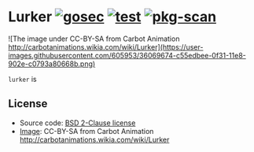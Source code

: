 Lurker [![gosec](https://github.com/m-mizutani/lurker/actions/workflows/gosec.yml/badge.svg)](https://github.com/m-mizutani/lurker/actions/workflows/gosec.yml) [![test](https://github.com/m-mizutani/lurker/actions/workflows/test.yml/badge.svg)](https://github.com/m-mizutani/lurker/actions/workflows/test.yml) [![pkg-scan](https://github.com/m-mizutani/lurker/actions/workflows/trivy.yml/badge.svg)](https://github.com/m-mizutani/lurker/actions/workflows/trivy.yml)
===============

![The image under CC-BY-SA from Carbot Animation http://carbotanimations.wikia.com/wiki/Lurker](https://user-images.githubusercontent.com/605953/36069674-c55edbee-0f31-11e8-902e-c0793a80668b.png)

`lurker` is

License
---------------

- Source code: [BSD 2-Clause license](./LICENSE)
- [Image](https://user-images.githubusercontent.com/605953/36069674-c55edbee-0f31-11e8-902e-c0793a80668b.png): CC-BY-SA from Carbot Animation http://carbotanimations.wikia.com/wiki/Lurker

